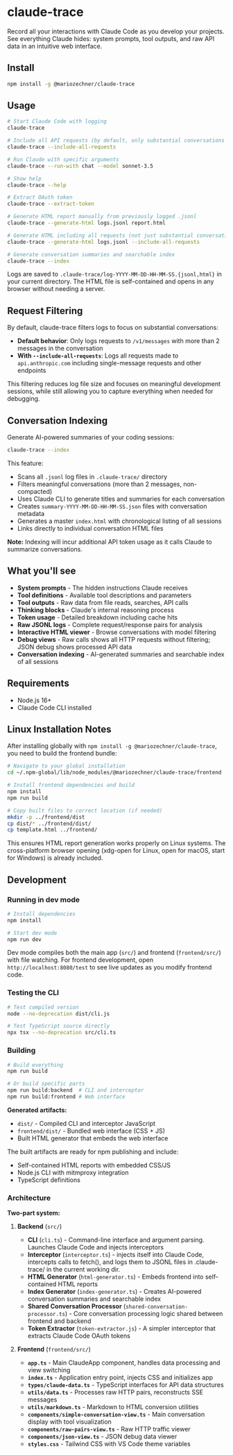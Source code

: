 # claude-trace

Record all your interactions with Claude Code as you develop your projects. See everything Claude hides: system prompts, tool outputs, and raw API data in an intuitive web interface.

## Install

```bash
npm install -g @mariozechner/claude-trace
```

## Usage

```bash
# Start Claude Code with logging
claude-trace

# Include all API requests (by default, only substantial conversations are logged)
claude-trace --include-all-requests

# Run Claude with specific arguments
claude-trace --run-with chat --model sonnet-3.5

# Show help
claude-trace --help

# Extract OAuth token
claude-trace --extract-token

# Generate HTML report manually from previously logged .jsonl
claude-trace --generate-html logs.jsonl report.html

# Generate HTML including all requests (not just substantial conversations)
claude-trace --generate-html logs.jsonl --include-all-requests

# Generate conversation summaries and searchable index
claude-trace --index
```

Logs are saved to `.claude-trace/log-YYYY-MM-DD-HH-MM-SS.{jsonl,html}` in your current directory. The HTML file is self-contained and opens in any browser without needing a server.

## Request Filtering

By default, claude-trace filters logs to focus on substantial conversations:

- **Default behavior**: Only logs requests to `/v1/messages` with more than 2 messages in the conversation
- **With `--include-all-requests`**: Logs all requests made to `api.anthropic.com` including single-message requests and other endpoints

This filtering reduces log file size and focuses on meaningful development sessions, while still allowing you to capture everything when needed for debugging.

## Conversation Indexing

Generate AI-powered summaries of your coding sessions:

```bash
claude-trace --index
```

This feature:

- Scans all `.jsonl` log files in `.claude-trace/` directory
- Filters meaningful conversations (more than 2 messages, non-compacted)
- Uses Claude CLI to generate titles and summaries for each conversation
- Creates `summary-YYYY-MM-DD-HH-MM-SS.json` files with conversation metadata
- Generates a master `index.html` with chronological listing of all sessions
- Links directly to individual conversation HTML files

**Note:** Indexing will incur additional API token usage as it calls Claude to summarize conversations.

## What you'll see

- **System prompts** - The hidden instructions Claude receives
- **Tool definitions** - Available tool descriptions and parameters
- **Tool outputs** - Raw data from file reads, searches, API calls
- **Thinking blocks** - Claude's internal reasoning process
- **Token usage** - Detailed breakdown including cache hits
- **Raw JSONL logs** - Complete request/response pairs for analysis
- **Interactive HTML viewer** - Browse conversations with model filtering
- **Debug views** - Raw calls shows all HTTP requests without filtering; JSON debug shows processed API data
- **Conversation indexing** - AI-generated summaries and searchable index of all sessions

## Requirements

- Node.js 16+
- Claude Code CLI installed

## Linux Installation Notes

After installing globally with `npm install -g @mariozechner/claude-trace`, you need to build the frontend bundle:

```bash
# Navigate to your global installation
cd ~/.npm-global/lib/node_modules/@mariozechner/claude-trace/frontend

# Install frontend dependencies and build
npm install
npm run build

# Copy built files to correct location (if needed)
mkdir -p ../frontend/dist
cp dist/* ../frontend/dist/
cp template.html ../frontend/
```

This ensures HTML report generation works properly on Linux systems. The cross-platform browser opening (xdg-open for Linux, open for macOS, start for Windows) is already included.

## Development

### Running in dev mode

```bash
# Install dependencies
npm install

# Start dev mode
npm run dev
```

Dev mode compiles both the main app (`src/`) and frontend (`frontend/src/`) with file watching. For frontend development, open `http://localhost:8080/test` to see live updates as you modify frontend code.

### Testing the CLI

```bash
# Test compiled version
node --no-deprecation dist/cli.js

# Test TypeScript source directly
npx tsx --no-deprecation src/cli.ts
```

### Building

```bash
# Build everything
npm run build

# Or build specific parts
npm run build:backend  # CLI and interceptor
npm run build:frontend # Web interface
```

**Generated artifacts:**

- `dist/` - Compiled CLI and interceptor JavaScript
- `frontend/dist/` - Bundled web interface (CSS + JS)
- Built HTML generator that embeds the web interface

The built artifacts are ready for npm publishing and include:

- Self-contained HTML reports with embedded CSS/JS
- Node.js CLI with mitmproxy integration
- TypeScript definitions

### Architecture

**Two-part system:**

1. **Backend** (`src/`)

   - **CLI** (`cli.ts`) - Command-line interface and argument parsing. Launches Claude Code and injects interceptors
   - **Interceptor** (`interceptor.ts`) - injects itself into Claude Code, intercepts calls to fetch(), and logs them to JSONL files in .claude-trace/ in the current working dir.
   - **HTML Generator** (`html-generator.ts`) - Embeds frontend into self-contained HTML reports
   - **Index Generator** (`index-generator.ts`) - Creates AI-powered conversation summaries and searchable index
   - **Shared Conversation Processor** (`shared-conversation-processor.ts`) - Core conversation processing logic shared between frontend and backend
   - **Token Extractor** (`token-extractor.js`) - A simpler interceptor that extracts Claude Code OAuth tokens

2. **Frontend** (`frontend/src/`)
   - **`app.ts`** - Main ClaudeApp component, handles data processing and view switching
   - **`index.ts`** - Application entry point, injects CSS and initializes app
   - **`types/claude-data.ts`** - TypeScript interfaces for API data structures
   - **`utils/data.ts`** - Processes raw HTTP pairs, reconstructs SSE messages
   - **`utils/markdown.ts`** - Markdown to HTML conversion utilities
   - **`components/simple-conversation-view.ts`** - Main conversation display with tool visualization
   - **`components/raw-pairs-view.ts`** - Raw HTTP traffic viewer
   - **`components/json-view.ts`** - JSON debug data viewer
   - **`styles.css`** - Tailwind CSS with VS Code theme variables
